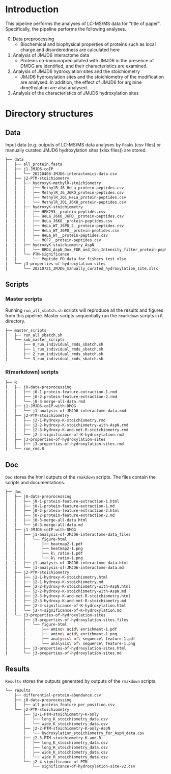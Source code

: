# Introduction

This pipeline performs the analyses of LC-MS/MS data for "title of paper". Specifically, the pipeline performs the following analyses.

0. Data preprocessing
    - Biochemical and biophysical properties of proteins such as local charge and disorderedness are calculated here
1. Analysis of JMJD6 interactome data
    - Proteins co-immunoprecipitated with JMJD6 in the presence of DMOG are identified, and their characteristics are examined.
2. Analysis of JMJD6 hydroxylation sites and the stoichiometry
    - JMJD6 hydroxylation sites and the stoichiometry of the modification are analysed. In addition, the effect of JMJD6 for arginine dimethylation are also analysed.
3. Analysis of the characteristics of JMJD6 hydroxylation sites

# Directory structures

## Data
Input data (e.g. outputs of LC-MS/MS data analyses by `Peaks` (csv files) or manually curated JMJD6 hydroxylation sites (xlsx files)) are stored.

``` bash
├── data 
│   ├── all_protein.fasta
│   ├── j1-JMJD6-coIP
│   │   └── 20210408-JMJD6-interactomics-data.csv
│   ├── j2-PTM-stoichiometry
│   │   ├── hydroxyK-methylR-stoichiometry
│   │   │   ├── MethylR_J6_HeLa_protein-peptides.csv
│   │   │   ├── MethylR_J6_J6KO_protein-peptides.csv
│   │   │   ├── MethylR_JQ1_HeLa_protein-peptides.csv
│   │   │   └── MethylR_JQ1_J6KO_protein-peptides.csv
│   │   ├── hydroxyK-stoichiometry
│   │   │   ├── HEK293__protein-peptides.csv
│   │   │   ├── HeLa_J6KO_J6PD__protein-peptides.csv
│   │   │   ├── HeLa_J6KO__protein-peptides.csv
│   │   │   ├── HeLa_WT_J6PD_2__protein-peptides.csv
│   │   │   ├── HeLa_WT_J6PD__protein-peptides.csv
│   │   │   ├── HeLa_WT__protein-peptides.csv
│   │   │   └── MCF7__protein-peptides.csv
│   │   ├── hydroxyK-stoichiometry_AspN
│   │   │   └── BRD4_AspN_Dox_FDR_and_Ion_Intensity_filter_protein-peptides.csv
│   │   └── PTM-significance
│   │       └── Peptide_PD_data_for_fishers_test.xlsx
│   └── j3-properties-of-hydroxylation-sites
│       └── 20210721_JMJD6_manually_curated_hydroxylation_site.xlsx
```

## Scripts

### Master scripts
Running `run_all_sbatch.sh` scripts will reproduce all the results and figures from this pipeline.
Master scripts sequentially run the `rmarkdown` scripts in `R` directory.

```bash
├── master_scripts
│   ├── run_all_sbatch.sh
│   └── sub_master_scripts
│       ├── 0_run_individual_rmds_sbatch.sh
│       ├── 1_run_individual_rmds_sbatch.sh
│       ├── 2_run_individual_rmds_sbatch.sh
│       └── 3_run_individual_rmds_sbatch.sh
```

### R(markdown) scripts

```bash
├── R
│   ├── j0-data-preprocessing
│   │   ├── j0-1-protein-feature-extraction-1.rmd
│   │   ├── j0-2-protein-feature-extraction-2.rmd
│   │   └── j0-3-merge-all-data.rmd
│   ├── j1-JMJD6-coIP-with-DMOG
│   │   └── j1-analysis-of-JMJD6-interactome-data.rmd
│   ├── j2-PTM-stoichiometry
│   │   ├── j2-1-hydroxy-K-stoichiometry.rmd
│   │   ├── j2-2-hydroxy-K-stoichiometry-with-AspN.rmd
│   │   ├── j2-3-hydroxy-K-and-met-R-stoichiometry.rmd
│   │   └── j2-4-significance-of-K-hydroxylation.rmd
│   ├── j3-properties-of-hydroxylation-sites
│   │   ├── j3-properties-of-hydroxylation-sites.rmd
│   └── run_rmd.R
```

## Doc
`Doc` stores the html outputs of the `rmakdown` scripts. The files contain the scripts and documentations.

```bash
├── doc
│   ├── j0-data-preprocessing
│   │   ├── j0-1-protein-feature-extraction-1.html
│   │   ├── j0-1-protein-feature-extraction-1.md
│   │   ├── j0-2-protein-feature-extraction-2.html
│   │   ├── j0-2-protein-feature-extraction-2.md
│   │   ├── j0-3-merge-all-data.html
│   │   └── j0-3-merge-all-data.md
│   ├── j1-JMJD6-coIP-with-DMOG
│   │   ├── j1-analysis-of-JMJD6-interactome-data_files
│   │   │   └── figure-html
│   │   │       ├── heatmap2-1.pdf
│   │   │       ├── heatmap2-1.png
│   │   │       ├── k\ ratio-1.pdf
│   │   │       └── k\ ratio-1.png
│   │   ├── j1-analysis-of-JMJD6-interactome-data.html
│   │   └── j1-analysis-of-JMJD6-interactome-data.md
│   ├── j2-PTM-stoichiometry
│   │   ├── j2-1-hydroxy-K-stoichiometry.html
│   │   ├── j2-1-hydroxy-K-stoichiometry.md
│   │   ├── j2-2-hydroxy-K-stoichiometry-with-AspN.html
│   │   ├── j2-2-hydroxy-K-stoichiometry-with-AspN.md
│   │   ├── j2-3-hydroxy-K-and-met-R-stoichiometry.html
│   │   ├── j2-3-hydroxy-K-and-met-R-stoichiometry.md
│   │   ├── j2-4-significance-of-K-hydroxylation.html
│   │   └── j2-4-significance-of-K-hydroxylation.md
│   └── j3-properties-of-hydroxylation-sites
│       ├── j3-properties-of-hydroxylation-sites_files
│       │   └── figure-html
│       │       ├── amino\ acid\ enrichment-1.pdf
│       │       ├── amino\ acid\ enrichment-1.png
│       │       ├── analysis\ of\ sequence\ feature-1.pdf
│       │       └── analysis\ of\ sequence\ feature-1.png
│       ├── j3-properties-of-hydroxylation-sites.html
│       └── j3-properties-of-hydroxylation-sites.md
```

## Results

`Results` stores the outputs generated by outputs of the `rmakdown` scripts.


```bash
└── results
    ├── differential-protein-abundance.csv
    ├── j0-data-preprocessing
    │   ├── all_protein_feature_per_position.csv
    └── j2-PTM-stoichiometry
        ├── j2-1-PTM-stoichiometry-K-only
        │   ├── long_K_stoichiometry_data.csv
        │   └── wide_K_stoichiometry_data.csv
        ├── j2-2-PTM-stoichiometry-K-only-AspN
        │   └── hydroxylation_stoichiometry_for_AspN_data.csv
        ├── j2-3-PTM-stoichiometry-K-and-R
        │   ├── long_K_stoichiometry_data.csv
        │   ├── long_R_stoichiometry_data.csv
        │   ├── wide_K_stoichiometry_data.csv
        │   └── wide_R_stoichiometry_data.csv
        └── j2-4-significance-of-PTM
            └── significance-of-hydroxylation-site-v2.csv

```
